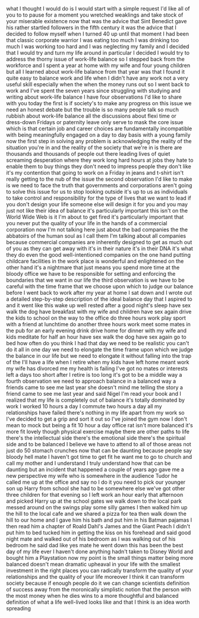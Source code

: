 
what I thought I would do is I would
start with a simple request I&#39;d like all
of you to to pause for a moment you
wretched weaklings and take stock of
your miserable existence now that was
the advice that Sint Benedict gave his
rather startled followers in the fifth
century it was the advice that I decided
to follow myself when I turned 40 up
until that moment I had been that
classic corporate warrior I was eating
too much I was drinking too much I was
working too hard and I was neglecting my
family and I decided that I would try
and turn my life around in particular I
decided I would try to address the
thorny issue of work-life balance so I
stepped back from the workforce and I
spent a year at home with my wife and
four young children but all I learned
about work-life balance from that year
was that I found it quite easy to
balance work and life when I didn&#39;t have
any work
not a very useful skill especially when
the when the money runs out so I went
back to work and I&#39;ve spent the seven
years since struggling with studying and
writing about work-life balance I have
four observations I&#39;d like to share with
you today the first is if society&#39;s to
make any progress on this issue we need
an honest debate but the trouble is so
many people talk so much rubbish about
work-life balance all the discussions
about flexi time or dress-down Fridays
or paternity leave only serve to mask
the core issue which is that certain job
and career choices are fundamentally
incompatible with being meaningfully
engaged on a day to day basis with a
young family now the first step in
solving any problem is acknowledging the
reality of the situation you&#39;re in and
the reality of the society that we&#39;re in
is there are thousands and thousands of
people out there leading lives of quiet
screaming desperation where they work
long hard hours at jobs they hate to
enable them to buy things they don&#39;t
need to impress people they don&#39;t like
it&#39;s my contention that going to work on
a Friday in jeans and t-shirt isn&#39;t
really getting to the nub of the issue
the second observation I&#39;d like to make
is we need to face the truth that
governments and corporations aren&#39;t
going to solve this issue for us to stop
looking outside it&#39;s up to us as
individuals to take control and
responsibility for the type of lives
that we want to lead if you don&#39;t design
your life someone else will design it
for you and you may just not like their
idea of balance it&#39;s particularly
important this isn&#39;t on the World Wide
Web is it I&#39;m about to get fired it&#39;s
particularly important that you never
put the quality of your life in the
hands of a commercial corporation now
I&#39;m not talking here just about the bad
companies the the abbatoirs of the human
soul as I call them
I&#39;m talking about all companies because
commercial companies are inherently
designed to get as much out of you as
they can get away with it&#39;s in their
nature it&#39;s in their DNA it&#39;s what they
do even the good well-intentioned
companies on the one hand putting
childcare facilities in the work place
is wonderful and enlightened on the
other hand it&#39;s a nightmare that just
means you spend more time at the bloody
office we have to be responsible for
setting and enforcing the boundaries
that we want in our life the third
observation is we have to be careful
with the time frame that we choose upon
which to judge our balance before I went
back to work
after my year at home I sat down and I
wrote out a detailed step-by-step
description of the ideal balance day
that I aspired to and it went like this
wake up well rested after a good night&#39;s
sleep
have sex walk the dog have breakfast
with my wife and children have sex again
drive the kids to school on the way to
the office do three hours work play
sport with a friend at lunchtime do
another three hours work meet some mates
in the pub for an early evening drink
drive home for dinner with my wife and
kids meditate for half an hour have sex
walk the dog have sex again go to bed
how often do you think I had that day we
need to be realistic you can&#39;t do it all
in one day
we need to elongate the time frame upon
which we judge the balance in our life
but we need to elongate it without
falling into the trap of the I&#39;ll have a
life when I retire when my kids have
left home meant work my wife has
divorced me my health is failing
I&#39;ve got no mates or interests left a
days too short
after I retire is too long it&#39;s got to
be a middle way a fourth observation we
need to approach balance in a balanced
way a friends came to see me last year
she doesn&#39;t mind me telling the story a
friend came to see me last year and said
Nigel I&#39;m read your book and I realized
that my life is completely out of
balance it&#39;s totally dominated by work I
worked 10 hours a day I commute two
hours a day all my relationships have
failed there&#39;s nothing in my life apart
from my work so I&#39;ve decided to get a
grip and sort it out
so I&#39;ve joined the gym
now I don&#39;t mean to mock but being a fit
10 hour a day office rat isn&#39;t more
balanced it&#39;s more fit
lovely though physical exercise maybe
there are other paths to life
there&#39;s the intellectual side there&#39;s
the emotional side there&#39;s the spiritual
side and to be balanced I believe we
have to attend to all of those areas not
just do 50 stomach crunches now that can
be daunting because people say bloody
hell mate I haven&#39;t got time to get fit
he want me to go to church and call my
mother and I understand I truly
understand how that can be daunting but
an incident that happened a couple of
years ago gave me a new perspective my
wife who is somewhere in the audience
Tudor he called me up at the office and
say no I do it you need to pick our
younger son up Harry from school she had
to be somewhere else we&#39;ve got other
three children for that evening so I
left work an hour early that afternoon
and picked Harry up at the school gates
we walk down to the local park messed
around on the swings play some silly
games I then walked him up the hill to
the local cafe and we shared a pizza for
tea then walk down the hill to our home
and I gave him his bath and put him in
his Batman pajamas I then read him a
chapter of Roald Dahl&#39;s James and the
Giant Peach I didn&#39;t put him to bed
tucked him in getting the kiss on his
forehead and said good night mate and
walked out of his bedroom as I was
walking out of his bedroom he said dad
like yes mate he went down this has been
the best day of my life ever I haven&#39;t
done anything
hadn&#39;t taken to Disney World and bought
him a Playstation now my point is the
small things matter being more balanced
doesn&#39;t mean dramatic upheaval in your
life
with the smallest investment in the
right places you can radically transform
the quality of your relationships and
the quality of your life moreover I
think it can transform society because
if enough people do it we can change
scientists definition of success away
from the moronically simplistic notion
that the person with the most money when
he dies wins to a more thoughtful and
balanced definition of what a life
well-lived looks like and that I think
is an idea worth spreading
